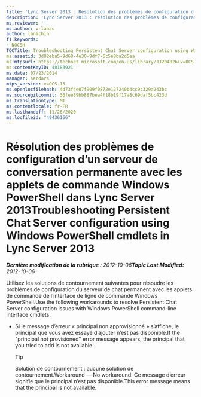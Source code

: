 ```yaml
---
title: 'Lync Server 2013 : Résolution des problèmes de configuration d’un serveur de conversation permanente avec les applets de commande Windows PowerShell'
description: 'Lync Server 2013 : résolution des problèmes de configuration du serveur de chat permanent à l’aide des applets de cmdlet Windows PowerShell.'
ms.reviewer: ''
ms.author: v-lanac
author: lanachin
f1.keywords:
- NOCSH
TOCTitle: Troubleshooting Persistent Chat Server configuration using Windows PowerShell cmdlets
ms:assetid: 3d82eba5-9d68-4e30-9df7-6c5e8ba2d5ea
ms:mtpsurl: https://technet.microsoft.com/en-us/library/JJ204826(v=OCS.15)
ms:contentKeyID: 48183921
ms.date: 07/23/2014
manager: serdars
mtps_version: v=OCS.15
ms.openlocfilehash: 4d73f4e07f909f0872e127240b4cc9c329a243bc
ms.sourcegitcommit: 36fee89bb887bea4f18b19f17a8c69daf5bc423d
ms.translationtype: MT
ms.contentlocale: fr-FR
ms.lasthandoff: 11/26/2020
ms.locfileid: "49436166"
---
```

# <a name="troubleshooting-persistent-chat-server-configuration-using-windows-powershell-cmdlets-in-lync-server-2013"></a><span data-ttu-id="888a1-103">Résolution des problèmes de configuration d’un serveur de conversation permanente avec les applets de commande Windows PowerShell dans Lync Server 2013</span><span class="sxs-lookup"><span data-stu-id="888a1-103">Troubleshooting Persistent Chat Server configuration using Windows PowerShell cmdlets in Lync Server 2013</span></span>

<div data-xmlns="http://www.w3.org/1999/xhtml">

<div class="topic" data-xmlns="http://www.w3.org/1999/xhtml" data-msxsl="urn:schemas-microsoft-com:xslt" data-cs="https://msdn.microsoft.com/">

<div data-asp="https://msdn2.microsoft.com/asp">



</div>

<div id="mainSection">

<div id="mainBody"><span data-ttu-id="888a1-104">

<span> </span></span><span class="sxs-lookup"><span data-stu-id="888a1-104">

<span> </span></span></span>

<span data-ttu-id="888a1-105">_**Dernière modification de la rubrique :** 2012-10-06_</span><span class="sxs-lookup"><span data-stu-id="888a1-105">_**Topic Last Modified:** 2012-10-06_</span></span>

<span data-ttu-id="888a1-106">Utilisez les solutions de contournement suivantes pour résoudre les problèmes de configuration du serveur de chat permanent avec les applets de commande de l’interface de ligne de commande Windows PowerShell.</span><span class="sxs-lookup"><span data-stu-id="888a1-106">Use the following workarounds to resolve Persistent Chat Server configuration issues with Windows PowerShell command-line interface cmdlets.</span></span>

  - <span data-ttu-id="888a1-107">Si le message d’erreur « principal non approvisionné » s’affiche, le principal que vous avez essayé d’ajouter n’est pas disponible.</span><span class="sxs-lookup"><span data-stu-id="888a1-107">If the "principal not provisioned" error message appears, the principal that you tried to add is not available.</span></span>
    
    <div>
    

    > [!TIP]  
    > <span data-ttu-id="888a1-108">Solution de contournement : aucune solution de contournement.</span><span class="sxs-lookup"><span data-stu-id="888a1-108">Workaround — No workaround.</span></span> <span data-ttu-id="888a1-109">Ce message d’erreur signifie que le principal n’est pas disponible.</span><span class="sxs-lookup"><span data-stu-id="888a1-109">This error message means that the principal is not available.</span></span>

    
    <span data-ttu-id="888a1-110"></div>

</div>

<span> </span>

</div>

</div>

</span><span class="sxs-lookup"><span data-stu-id="888a1-110"></div>

</div>

<span> </span>

</div>

</div>

</span></span></div>

